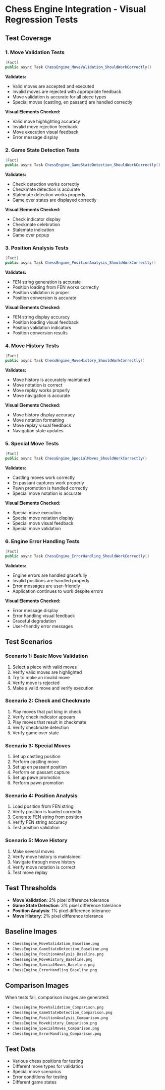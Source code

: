 # Chess Engine Integration - Visual Regression Tests

## Test Coverage

### 1. Move Validation Tests
```csharp
[Fact]
public async Task ChessEngine_MoveValidation_ShouldWorkCorrectly()
```
**Validates:**
- Valid moves are accepted and executed
- Invalid moves are rejected with appropriate feedback
- Move validation is accurate for all piece types
- Special moves (castling, en passant) are handled correctly

**Visual Elements Checked:**
- Valid move highlighting accuracy
- Invalid move rejection feedback
- Move execution visual feedback
- Error message display

### 2. Game State Detection Tests
```csharp
[Fact]
public async Task ChessEngine_GameStateDetection_ShouldWorkCorrectly()
```
**Validates:**
- Check detection works correctly
- Checkmate detection is accurate
- Stalemate detection works properly
- Game over states are displayed correctly

**Visual Elements Checked:**
- Check indicator display
- Checkmate celebration
- Stalemate indication
- Game over popup

### 3. Position Analysis Tests
```csharp
[Fact]
public async Task ChessEngine_PositionAnalysis_ShouldWorkCorrectly()
```
**Validates:**
- FEN string generation is accurate
- Position loading from FEN works correctly
- Position validation is proper
- Position conversion is accurate

**Visual Elements Checked:**
- FEN string display accuracy
- Position loading visual feedback
- Position validation indicators
- Position conversion results

### 4. Move History Tests
```csharp
[Fact]
public async Task ChessEngine_MoveHistory_ShouldWorkCorrectly()
```
**Validates:**
- Move history is accurately maintained
- Move notation is correct
- Move replay works properly
- Move navigation is accurate

**Visual Elements Checked:**
- Move history display accuracy
- Move notation formatting
- Move replay visual feedback
- Navigation state updates

### 5. Special Move Tests
```csharp
[Fact]
public async Task ChessEngine_SpecialMoves_ShouldWorkCorrectly()
```
**Validates:**
- Castling moves work correctly
- En passant captures work properly
- Pawn promotion is handled correctly
- Special move notation is accurate

**Visual Elements Checked:**
- Special move execution
- Special move notation display
- Special move visual feedback
- Special move validation

### 6. Engine Error Handling Tests
```csharp
[Fact]
public async Task ChessEngine_ErrorHandling_ShouldWorkCorrectly()
```
**Validates:**
- Engine errors are handled gracefully
- Invalid positions are handled properly
- Error messages are user-friendly
- Application continues to work despite errors

**Visual Elements Checked:**
- Error message display
- Error handling visual feedback
- Graceful degradation
- User-friendly error messages

## Test Scenarios

### Scenario 1: Basic Move Validation
1. Select a piece with valid moves
2. Verify valid moves are highlighted
3. Try to make an invalid move
4. Verify move is rejected
5. Make a valid move and verify execution

### Scenario 2: Check and Checkmate
1. Play moves that put king in check
2. Verify check indicator appears
3. Play moves that result in checkmate
4. Verify checkmate detection
5. Verify game over state

### Scenario 3: Special Moves
1. Set up castling position
2. Perform castling move
3. Set up en passant position
4. Perform en passant capture
5. Set up pawn promotion
6. Perform pawn promotion

### Scenario 4: Position Analysis
1. Load position from FEN string
2. Verify position is loaded correctly
3. Generate FEN string from position
4. Verify FEN string accuracy
5. Test position validation

### Scenario 5: Move History
1. Make several moves
2. Verify move history is maintained
3. Navigate through move history
4. Verify move notation is correct
5. Test move replay

## Test Thresholds
- **Move Validation**: 2% pixel difference tolerance
- **Game State Detection**: 3% pixel difference tolerance
- **Position Analysis**: 1% pixel difference tolerance
- **Move History**: 2% pixel difference tolerance

## Baseline Images
- `ChessEngine_MoveValidation_Baseline.png`
- `ChessEngine_GameStateDetection_Baseline.png`
- `ChessEngine_PositionAnalysis_Baseline.png`
- `ChessEngine_MoveHistory_Baseline.png`
- `ChessEngine_SpecialMoves_Baseline.png`
- `ChessEngine_ErrorHandling_Baseline.png`

## Comparison Images
When tests fail, comparison images are generated:
- `ChessEngine_MoveValidation_Comparison.png`
- `ChessEngine_GameStateDetection_Comparison.png`
- `ChessEngine_PositionAnalysis_Comparison.png`
- `ChessEngine_MoveHistory_Comparison.png`
- `ChessEngine_SpecialMoves_Comparison.png`
- `ChessEngine_ErrorHandling_Comparison.png`

## Test Data
- Various chess positions for testing
- Different move types for validation
- Special move scenarios
- Error conditions for testing
- Different game states
